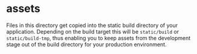 # assets

Files in this directory get copied into the static build directory of your 
application. Depending on the build target this will be `static/build` or 
`static/build-tmp`, thus enabling you to keep assets from the development 
stage out of the build directory for your production environment.
